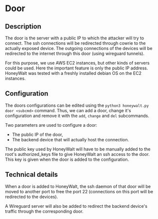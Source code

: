 # Door

## Description

The door is the server with a public IP to which the attacker will try to connect.
The ssh connections will be redirected through cowrie to the actually exposed device.
The outgoing connections of the devices will be redirected to the internet through this door (using wireguard tunnels).

For this purpose, we use AWS EC2 instances, but other kinds of servers could be used.
Here the important feature is only the public IP address.
HoneyWalt was tested with a freshly installed debian OS on the EC2 instances.

## Configuration

The doors configurations can be edited using the ```python3 honeywalt.py door <subcmd>``` command.
Thus, we can add a door, change it's configuration and remove it with the ```add```, ```change``` and ```del``` subcommands.

Two parameters are used to configure a door:

- The public IP of the door,
- The backend device that will actually host the connection.

The public key used by HoneyWalt will have to be manually added to the root's authorized_keys file to give HoneyWalt an ssh access to the door. This key is given when the door is added to the configuration.

## Technical details

When a door is added to HoneyWalt, the ssh daemon of that door will be moved to another port to free the port 22 (connections on this port will be redirected to the devices).

A Wireguard server will also be added to redirect the backend device's traffic through the corresponding door.